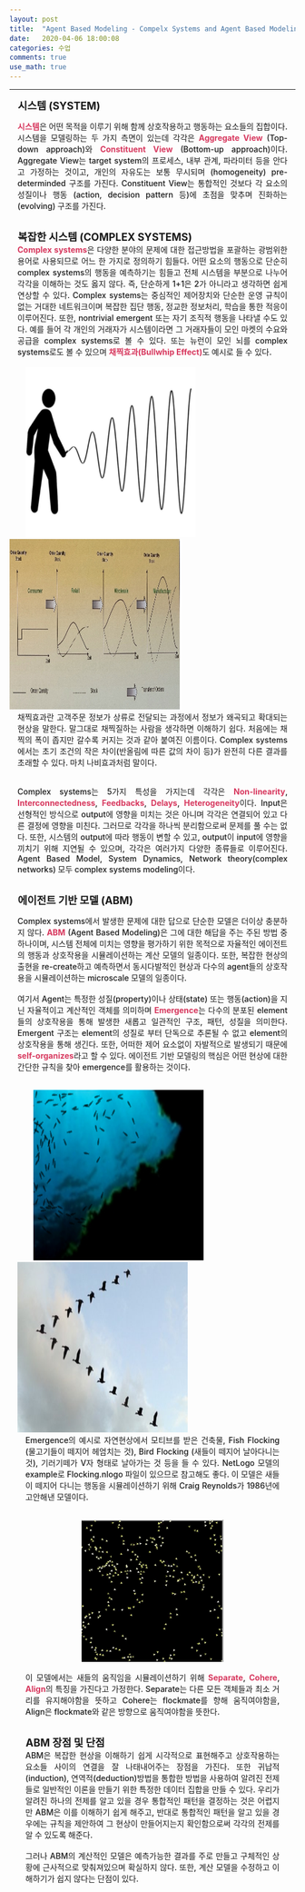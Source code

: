 ```yaml
---
layout: post
title:  "Agent Based Modeling - Compelx Systems and Agent Based Modeling"
date:   2020-04-06 18:00:08
categories: 수업
comments: true
use_math: true
---
```

-----
<span style = "font-weight:700; font-size:1.3em; margin-left: 0.8em; margin-right: 1em;">
시스템 (SYSTEM)
</span>
<br>
<div style = "font-weight:500; font-size:1.0em; margin-left: 1em; margin-right: 1em;text-align:justify; ">

<b style = "color:#d7385e;font-size:1.2">시스템</b>은 어떤 목적을 이루기 위해 함께 상호작용하고 행동하는 요소들의 집합이다. 시스템을 모델링하는 두 가지 측면이 있는데 각각은 <b style = "color:#d7385e;font-size:1.2">Aggregate View</b> (Top-down approach)와 <b style = "color:#d7385e;font-size:1.2">Constituent View</b> (Bottom-up approach)이다. Aggregate View는 target system의 프로세스, 내부 관계, 파라미터 등을 안다고 가정하는 것이고, 개인의 자유도는 보통 무시되며 (homogeneity) pre-determinded 구조를 가진다. Constituent View는 통합적인 것보다 각 요소의 성질이나 행동 (action, decision pattern 등)에 초점을 맞추며 진화하는 (evolving) 구조를 가진다.  
</div>
<br>
<span style = "font-weight:700; font-size:1.3em; margin-left: 0.8em; margin-right: 1em;">
복잡한 시스템 (COMPLEX SYSTEMS)
</span>
<br>
<div style = "font-weight:500; font-size:1.0em; margin-left: 1em; margin-right: 1em;text-align:justify; ">
<b style = "color:#d7385e;font-size:1.2">Complex systems</b>은 다양한 분야의 문제에 대한 접근방법을 포괄하는 광범위한 용어로 사용되므로 어느 한 가지로 정의하기 힘들다. 어떤 요소의 행동으로 단순히 complex systems의 행동을 예측하기는 힘들고 전체 시스템을 부분으로 나누어 각각을 이해하는 것도 옳지 않다. 즉, 단순하게 1+1은 2가 아니라고 생각하면 쉽게 연상할 수 있다. Complex systems는 중심적인 제어장치와 단순한 운영 규칙이 없는 거대한 네트워크이며 복잡한 집단 행동, 정교한 정보처리, 학습을 통한 적응이 이루어진다. 또한, nontrivial emergent 또는 자기 조직적 행동을 나타낼 수도 있다. 예를 들어 각 개인의 거래자가 시스템이라면 그 거래자들이 모인 마켓의 수요와 공급을 complex systems로 볼 수 있다. 또는 뉴런이 모인 뇌를 complex systems로도 볼 수 있으며 <b style = "color:#d7385e;font-size:1.2">채찍효과(Bullwhip Effect)</b>도 예시로 들 수 있다. 
<br><br>

</div>

<div style="display: inline-block; margin-left: 2em; margin-right: 0.5em; ">
<img src="/images/post_img/NL9.png" width="300" height="300"  >
</div>
<div style="display: inline-block; margin-right: 2 em; ">
<img src="/images/post_img/NL8.jpg" width="300" height="300" >
</div>


<div style = "font-weight:500; font-size:1.0em; margin-left: 1em; margin-right: 1em;text-align:justify; ">
채찍효과란 고객주문 정보가 상류로 전달되는 과정에서 정보가 왜곡되고 확대되는 현상을 말한다. 말그대로 채찍질하는 사람을 생각하면 이해하기 쉽다. 처음에는 채찍의 폭이 좁지만 갈수록 커지는 것과 같아 붙여진 이름이다. Complex systems에서는 초기 조건의 작은 차이(반올림에 따른 값의 차이 등)가 완전히 다른 결과를 초래할 수 있다. 마치 나비효과처럼 말이다. 
<br><br>

Complex systems는 5가지 특성을 가지는데 각각은 <b style = "color:#d7385e;font-size:1.2">Non-linearity</b>, <b style = "color:#d7385e;font-size:1.2">Interconnectedness</b>, <b style = "color:#d7385e;font-size:1.2">Feedbacks</b>, <b style = "color:#d7385e;font-size:1.2">Delays</b>, <b style = "color:#d7385e;font-size:1.2">Heterogeneity</b>이다. Input은 선형적인 방식으로 output에 영향을 미치는 것은 아니며 각각은 연결되어 있고 다른 결정에 영향을 미친다. 그러므로 각각을 하나씩 분리함으로써 문제를 풀 수는 없다. 또한, 시스템의 output에 따라 행동이 변할 수 있고, output이 input에 영향을 끼치기 위해 지연될 수 있으며, 각각은 여러가지 다양한 종류들로 이루어진다. Agent Based Model, System Dynamics, Network theory(complex networks) 모두 complex systems modeling이다.

</div>
<br>
<span style = "font-weight:700; font-size:1.3em; margin-left: 0.8em; margin-right: 1em;">
에이전트 기반 모델 (ABM)
</span>
<br>
<div style = "font-weight:500; font-size:1.0em; margin-left: 1em; margin-right: 1em;text-align:justify; ">

Complex systems에서 발생한 문제에 대한 답으로 단순한 모델은 더이상 충분하지 않다. <b style = "color:#d7385e;font-size:1.2">ABM</b> (Agent Based Modeling)은 그에 대한 해답을 주는 주된 방법 중 하나이며, 시스템 전체에 미치는 영향을 평가하기 위한 목적으로 자율적인 에이전트의 행동과 상호작용을 시뮬레이션하는 계산 모델의 일종이다. 또한, 복잡한 현상의 출현을 re-create하고 예측하면서 동시다발적인 현상과 다수의 agent들의 상호작용을 시뮬레이션하는 microscale 모델의 일종이다. 
<br><br>
여기서 Agent는 특정한 성질(property)이나 상태(state) 또는 행동(action)을 지닌 자율적이고 계산적인 객체를 의미하며 <b style = "color:#d7385e;font-size:1.2">Emergence</b>는 다수의 분포된 element들의 상호작용을 통해 발생한 새롭고 일관적인 구조, 패턴, 성질을 의미한다. Emergent 구조는 element의 성질로 부터 단독으로 추론될 수 없고 element의 상호작용을 통해 생긴다. 또한, 어떠한 제어 요소없이 자발적으로 발생되기 때문에 <b style = "color:#d7385e;font-size:1.2">self-organizes</b>라고 할 수 있다. 에이전트 기반 모델링의 핵심은 어떤 현상에 대한 간단한 규칙을 찾아 emergence를 활용하는 것이다. 
<br><br>

<div style="display: inline-block; margin-left: 2em; margin-right: 0.5em; ">
<img src="/images/post_img/fish-flocking.jpg" width="300" height="300"  >
</div>
<div style="display: inline-block; margin-right: 2 em; ">
<img src="/images/post_img/v_shape.jpg" width="300" height="300" >
</div>

<div style = "font-weight:500; font-size:1.0em; margin-left: 1em; margin-right: 1em;text-align:justify; ">
Emergence의 예시로 자연현상에서 모티브를 받은 건축물, Fish Flocking (물고기들이 떼지어 헤엄치는 것), Bird Flocking (새들이 떼지어 날아다니는 것), 기러기떼가 V자 형태로 날아가는 것 등을 들 수 있다. NetLogo 모델의 example로 Flocking.nlogo 파일이 있으므로 참고해도 좋다. 이 모델은 새들이 떼지어 다니는 행동을 시뮬레이션하기 위해 Craig Reynolds가 1986년에 고안해낸 모델이다.
<br><br>
<p align="center">
<img src="/images/post_img/flocking.gif" width="250" height="250" >
</p>

이 모델에서는 새들의 움직임을 시뮬레이션하기 위해 <b style = "color:#d7385e;font-size:1.2">Separate</b>, <b style = "color:#d7385e;font-size:1.2">Cohere</b>, <b style = "color:#d7385e;font-size:1.2">Align</b>의 특징을 가진다고 가정한다. Separate는 다른 모든 객체들과 최소 거리를 유지해야함을 뜻하고 Cohere는 flockmate를 향해 움직여야함을, Align은 flockmate와 같은 방향으로 움직여야함을 뜻한다. 
<br><br>
</div>
<span style = "font-weight:700; font-size:1.3em; margin-left: 0.8em; margin-right: 1em;">
ABM 장점 및 단점 
</span>
<div style = "font-weight:500; font-size:1.0em; margin-left: 1em; margin-right: 1em;text-align:justify; ">
ABM은 복잡한 현상을 이해하기 쉽게 시각적으로 표현해주고 상호작용하는 요소들 사이의 연결을 잘 나태내어주는 장점을 가진다. 또한 귀납적(induction), 연역적(deduction)방법을 통합한 방법을 사용하여 알려진 전제들로 일반적인 이론을 만들기 위한 특정한 데이터 집합을 만들 수 있다. 우리가 알려진 하나의 전제를 알고 있을 경우 통합적인 패턴을 결정하는 것은 어렵지만 ABM은 이를 이해하기 쉽게 해주고, 반대로 통합적인 패턴을 알고 있을 경우에는 규칙을 제안하여 그 현상이 만들어지는지 확인함으로써 각각의 전제를 알 수 있도록 해준다. 
<br><br>
그러나 ABM의 계산적인 모델은 예측가능한 결과를 주로 만들고 구체적인 상황에 근사적으로 맞춰져있으며 확실하지 않다. 또한, 계산 모델을 수정하고 이해하기가 쉽지 않다는 단점이 있다.
<br><br>